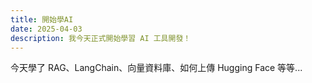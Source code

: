 ```yaml
---
title: 開始學AI
date: 2025-04-03
description: 我今天正式開始學習 AI 工具開發！
---
```


今天學了 RAG、LangChain、向量資料庫、如何上傳 Hugging Face 等等...
